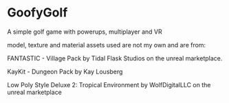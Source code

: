 # GoofyGolf
A simple golf game with powerups, multiplayer and VR

model, texture and material assets used are not my own and are from:

FANTASTIC - Village Pack by Tidal Flask Studios on the unreal marketplace.

KayKit - Dungeon Pack by Kay Lousberg

Low Poly Style Deluxe 2: Tropical Environment by WolfDigitalLLC on the unreal marketplace

